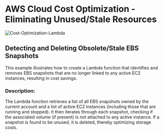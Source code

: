 # AWS Cloud Cost Optimization - Eliminating Unused/Stale Resources

![Cost-Optimization-Lambda](https://github.com/user-attachments/assets/64a48d6f-6206-4d35-bc28-57f1e09c0ecb)

## Detecting and Deleting Obsolete/Stale EBS Snapshots

This example illustrates how to create a Lambda function that identifies and removes EBS snapshots that are no longer linked to any active EC2 instances, resulting in cost savings.

### Description:

The Lambda function retrieves a list of all EBS snapshots owned by the current account and a list of active EC2 instances (including those that are running and stopped). It then iterates through each snapshot, checking if the associated volume (if present) is not attached to any active instance. If a snapshot is found to be unused, it is deleted, thereby optimizing storage costs.

